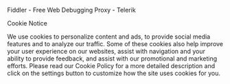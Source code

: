 Fiddler - Free Web Debugging Proxy - Telerik

Cookie Notice

We use cookies to personalize content and ads, to provide social media features and to analyze our traffic. Some of these cookies also help improve your user experience on our websites, assist with navigation and your ability to provide feedback, and assist with our promotional and marketing efforts. Please read our Cookie Policy for a more detailed description and click on the settings button to customize how the site uses cookies for you.